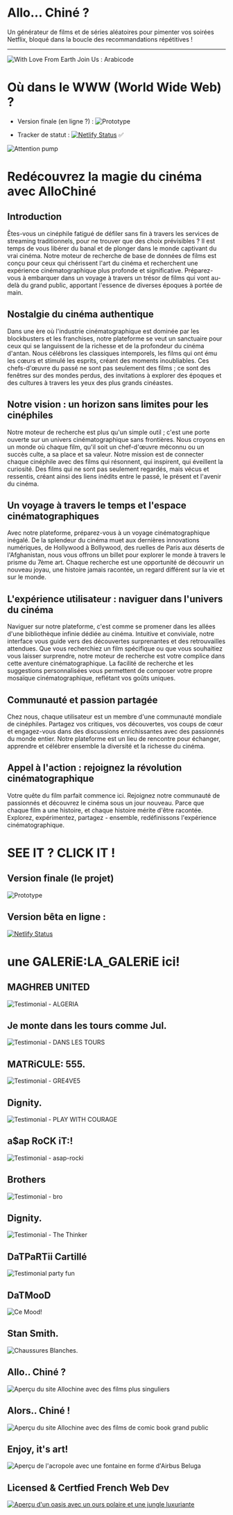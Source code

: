 # Allo... Chiné ?

Un générateur de films et de séries aléatoires pour pimenter vos soirées Netflix, bloqué dans la boucle des recommandations répétitives !

---

![With Love From Earth Join Us : Arabicode](assets/img/with-love-from-earth-join-us-music.svg)

# Où dans le WWW (World Wide Web) ?

- Version finale (en ligne ?) :
  ![Prototype](assets/img/apercu_site_allochine_CTO.png)

- Tracker de statut :
  [![Netlify Status](https://api.netlify.com/api/v1/badges/b358caaf-d0c9-454b-b4cb-b384fc4df799/deploy-status)](https://your-netlify-status-link.com) ✅

![Attention pump](assets/img/consumes-attention-like-tik-tok.svg)

# Redécouvrez la magie du cinéma avec AlloChiné

## Introduction

Êtes-vous un cinéphile fatigué de défiler sans fin à travers les services de streaming traditionnels, pour ne trouver que des choix prévisibles ? Il est temps de vous libérer du banal et de plonger dans le monde captivant du vrai cinéma. Notre moteur de recherche de base de données de films est conçu pour ceux qui chérissent l'art du cinéma et recherchent une expérience cinématographique plus profonde et significative. Préparez-vous à embarquer dans un voyage à travers un trésor de films qui vont au-delà du grand public, apportant l'essence de diverses époques à portée de main.

## Nostalgie du cinéma authentique

Dans une ère où l'industrie cinématographique est dominée par les blockbusters et les franchises, notre plateforme se veut un sanctuaire pour ceux qui se languissent de la richesse et de la profondeur du cinéma d'antan. Nous célébrons les classiques intemporels, les films qui ont ému les cœurs et stimulé les esprits, créant des moments inoubliables. Ces chefs-d'œuvre du passé ne sont pas seulement des films ; ce sont des fenêtres sur des mondes perdus, des invitations à explorer des époques et des cultures à travers les yeux des plus grands cinéastes.

## Notre vision : un horizon sans limites pour les cinéphiles

Notre moteur de recherche est plus qu'un simple outil ; c'est une porte ouverte sur un univers cinématographique sans frontières. Nous croyons en un monde où chaque film, qu'il soit un chef-d'œuvre méconnu ou un succès culte, a sa place et sa valeur. Notre mission est de connecter chaque cinéphile avec des films qui résonnent, qui inspirent, qui éveillent la curiosité. Des films qui ne sont pas seulement regardés, mais vécus et ressentis, créant ainsi des liens inédits entre le passé, le présent et l'avenir du cinéma.

## Un voyage à travers le temps et l'espace cinématographiques

Avec notre plateforme, préparez-vous à un voyage cinématographique inégalé. De la splendeur du cinéma muet aux dernières innovations numériques, de Hollywood à Bollywood, des ruelles de Paris aux déserts de l'Afghanistan, nous vous offrons un billet pour explorer le monde à travers le prisme du 7ème art. Chaque recherche est une opportunité de découvrir un nouveau joyau, une histoire jamais racontée, un regard différent sur la vie et sur le monde.

## L'expérience utilisateur : naviguer dans l'univers du cinéma

Naviguer sur notre plateforme, c'est comme se promener dans les allées d'une bibliothèque infinie dédiée au cinéma. Intuitive et conviviale, notre interface vous guide vers des découvertes surprenantes et des retrouvailles attendues. Que vous recherchiez un film spécifique ou que vous souhaitiez vous laisser surprendre, notre moteur de recherche est votre complice dans cette aventure cinématographique. La facilité de recherche et les suggestions personnalisées vous permettent de composer votre propre mosaïque cinématographique, reflétant vos goûts uniques.

## Communauté et passion partagée

Chez nous, chaque utilisateur est un membre d'une communauté mondiale de cinéphiles. Partagez vos critiques, vos découvertes, vos coups de cœur et engagez-vous dans des discussions enrichissantes avec des passionnés du monde entier. Notre plateforme est un lieu de rencontre pour échanger, apprendre et célébrer ensemble la diversité et la richesse du cinéma.

## Appel à l'action : rejoignez la révolution cinématographique

Votre quête du film parfait commence ici. Rejoignez notre communauté de passionnés et découvrez le cinéma sous un jour nouveau. Parce que chaque film a une histoire, et chaque histoire mérite d'être racontée. Explorez, expérimentez, partagez - ensemble, redéfinissons l'expérience cinématographique.

# SEE IT ? CLICK IT !

<div class="container">
  <div class="row">
    <div class="col-md-4 text-center">
      <h2>Version finale (le projet)</h2>
      <a href=""></a><img src="assets/img/apercu_site_allochine_CTO.png" alt="Prototype">
    </div>
    <div class="col-md-4 text-center">
      <h2>Version bêta en ligne :</h2>
      <a href="https://allochiner.netlify.com">
        <img src="https://api.netlify.com/api/v1/badges/b358caaf-d0c9-454b-b4cb-b384fc4df799/deploy-status" alt="Netlify Status">
      </a>
    </div>
    <h1>une GALERiE:LA_GALERiE ici!</h1>
    <div class="col-md-4 text-center">
      <h2>MAGHREB UNITED </h2>
      <img src="assets/img/testimonials/ALGERIA.gif" alt="Testimonial - ALGERIA">
    </div>
  </div>
  <div class="row">
    <div class="col-md-4 text-center">
      <h2>Je monte dans les tours comme Jul.</h2>
      <img src="assets/img/testimonials/DANS_LES_TOURS.gif" alt="Testimonial - DANS LES TOURS">
    </div>
    <div class="col-md-4 text-center">
      <h2>MATRiCULE: 555.</h2>
      <img src="assets/img/testimonials/GRE4VE5.gif" alt="Testimonial - GRE4VE5">
    </div>
    <div class="col-md-4 text-center">
      <h2>Dignity.</h2>
      <img src="assets/img/testimonials/PLAY_WITH_COURAGE.gif" alt="Testimonial - PLAY WITH COURAGE">
    </div>
  </div>
  <div class="row">
    <div class="col-md-4 text-center">
      <h2>a$ap RoCK iT:!</h2>
      <img src="assets/img/testimonials/asap-rocki.gif" alt="Testimonial - asap-rocki">
    </div>
  </div>
  <div class="col-md-4 text-center">
    <h2>Brothers</h2>
    <img src="assets/img/testimonials/bro.gif" alt="Testimonial - bro">
  </div>
  <div class="col-md-4 text-center">
    <h2>Dignity.</h2>
    <img src="assets/img/testimonials/the-thinker.gif" alt="Testimonial - The Thinker">
  </div>
  <div class="col-md-4 text-center">
    <h2>DaTPaRTii Cartillé</h2>
    <img src="assets/img/testimonials/dat-party.gif" alt="Testimonial party fun">
  </div>
  <div class="col-md-4 text-center">
    <h2>DaTMooD</h2>
    <img src="assets/img/testimonials/that-mood.gif" alt="Ce Mood!">
  </div>
  <div class="col-md-4 text-center">
    <h2>Stan Smith.</h2>
    <img src="assets/img/testimonials/white-shoe-hit.gif" alt="Chaussures Blanches.">
  </div>
</div>
      <div class="col-md-4 text-center">
      <h2>Allo.. Chiné ?</h2>
      <img src="assets/img/apercu_site_allochine.png" alt="Aperçu du site Allochine avec des films plus singuliers">
    </div>
  <div class="col-md-4 text-center">
    <h2>Alors.. Chiné !</h2>
    <img src="assets/img/apercu_site_allochine_marvel.png" alt="Aperçu du site Allochine avec des films de comic book grand public">
  </div>
</div>


  <div class="col-md-4 text-center">
          <h2>Enjoy, it's art!</h2>
    <img src="assets/img/acropolis_airbus_beluga.png" alt="Aperçu de l'acropole avec une fontaine en forme d'Airbus Beluga">
        <h2>Licensed & Certfied French Web Dev</h2>
    <a href="https://www.linkedin.com/in/ikrame-saadi/"><img src="assets/img/bear_oasis.png" alt="Aperçu d'un oasis avec un ours polaire et une jungle luxuriante"></a>
  </div>